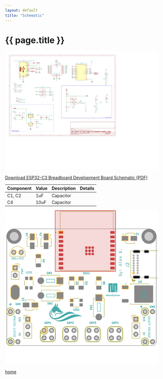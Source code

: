 ```yaml
---
layout: default
title: "Schematic"
---
```


{{ page.title }}
================

<img src="assets/ESP32-C3_Schematic.png"/>

<a href="assets/ESP32C3_Breadboard-Adapter_Schematic.pdf">Download ESP32-C3 Breadboard Development Board Schematic (PDF)</a>

|  Component  |  Value  |  Description  |  Details  |
|  ---  |  ---  |  ---  |  ---  |
| C1, C2  | 1uF  | Capacitor  |  |
| C4  | 10uF  | Capacitor  | |

<img src="assets/ESP32-C3-BreadBoardAdapter_F.png"/>

[home](index.md)
